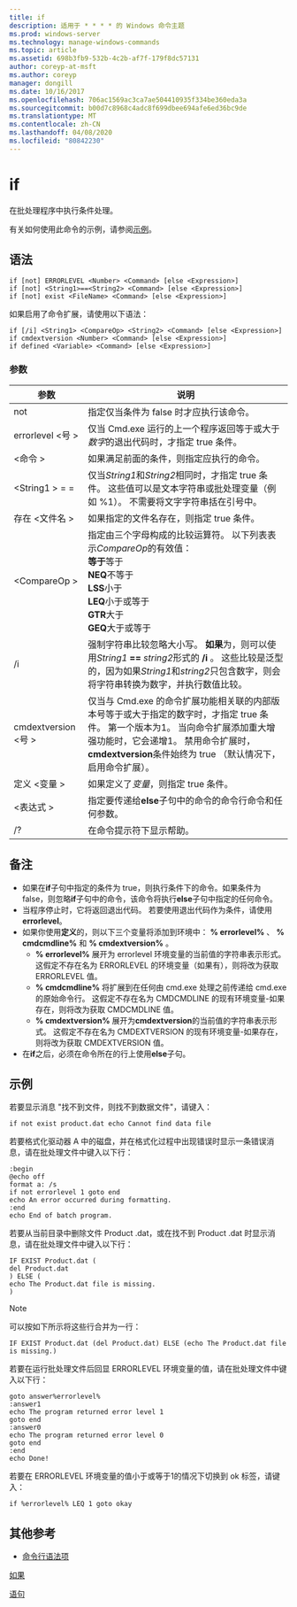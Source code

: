 ```yaml
---
title: if
description: 适用于 * * * * 的 Windows 命令主题
ms.prod: windows-server
ms.technology: manage-windows-commands
ms.topic: article
ms.assetid: 698b3fb9-532b-4c2b-af7f-179f8dc57131
author: coreyp-at-msft
ms.author: coreyp
manager: dongill
ms.date: 10/16/2017
ms.openlocfilehash: 706ac1569ac3ca7ae504410935f334be360eda3a
ms.sourcegitcommit: b00d7c8968c4adc8f699dbee694afe6ed36bc9de
ms.translationtype: MT
ms.contentlocale: zh-CN
ms.lasthandoff: 04/08/2020
ms.locfileid: "80842230"
---
```

# <a name="if"></a>if



在批处理程序中执行条件处理。

有关如何使用此命令的示例，请参阅[示例](#BKMK_examples)。

## <a name="syntax"></a>语法

```
if [not] ERRORLEVEL <Number> <Command> [else <Expression>]
if [not] <String1>==<String2> <Command> [else <Expression>]
if [not] exist <FileName> <Command> [else <Expression>]
```
如果启用了命令扩展，请使用以下语法：
```
if [/i] <String1> <CompareOp> <String2> <Command> [else <Expression>]
if cmdextversion <Number> <Command> [else <Expression>]
if defined <Variable> <Command> [else <Expression>]
```

### <a name="parameters"></a>参数

|        参数        |                                                                                                                                                                                                                说明                                                                                                                                                                                                                 |
|-------------------------|--------------------------------------------------------------------------------------------------------------------------------------------------------------------------------------------------------------------------------------------------------------------------------------------------------------------------------------------------------------------------------------------------------------------------------------------|
|           not           |                                                                                                                                                                              指定仅当条件为 false 时才应执行该命令。                                                                                                                                                                              |
|  errorlevel \<号 >   |                                                                                                                                                      仅当 Cmd.exe 运行的上一个程序返回等于或大于*数字*的退出代码时，才指定 true 条件。                                                                                                                                                       |
|       \<命令 >        |                                                                                                                                                                            如果满足前面的条件，则指定应执行的命令。                                                                                                                                                                             |
|  \<String1 > = =<String2>  |                                                                                                             仅当*String1*和*String2*相同时，才指定 true 条件。 这些值可以是文本字符串或批处理变量（例如 %1）。 不需要将文字字符串括在引号中。                                                                                                              |
|    存在 \<文件名 >    |                                                                                                                                                                                       如果指定的文件名存在，则指定 true 条件。                                                                                                                                                                                        |
|      \<CompareOp >       |                                                                               指定由三个字母构成的比较运算符。 以下列表表示*CompareOp*的有效值：</br>**等于**等于</br>**NEQ**不等于</br>**LSS**小于</br>**LEQ**小于或等于</br>**GTR**大于</br>**GEQ**大于或等于                                                                                |
|           /i            |                                                            强制字符串比较忽略大小写。  **如果**为，则可以使用<em>String1</em> **==** <em>string2</em>形式的 **/i** 。 这些比较是泛型的，因为如果*String1*和*string2*只包含数字，则会将字符串转换为数字，并执行数值比较。                                                            |
| cmdextversion \<号 > | 仅当与 Cmd.exe 的命令扩展功能相关联的内部版本号等于或大于指定的数字时，才指定 true 条件。 第一个版本为1。 当向命令扩展添加重大增强功能时，它会递增1。 禁用命令扩展时， **cmdextversion**条件始终为 true （默认情况下，启用命令扩展）。 |
|   定义 \<变量 >   |                                                                                                                                                                                            如果定义了*变量*，则指定 true 条件。                                                                                                                                                                                            |
|      \<表达式 >      |                                                                                                                                                                   指定要传递给**else**子句中的命令的命令行命令和任何参数。                                                                                                                                                                   |
|           /?            |                                                                                                                                                                                                    在命令提示符下显示帮助。                                                                                                                                                                                                    |

## <a name="remarks"></a>备注

-   如果在**if**子句中指定的条件为 true，则执行条件下的命令。如果条件为 false，则忽略**if**子句中的命令，该命令将执行**else**子句中指定的任何命令。
-   当程序停止时，它将返回退出代码。 若要使用退出代码作为条件，请使用**errorlevel**。
-   如果你使用**定义**的，则以下三个变量将添加到环境中： **% errorlevel%** 、 **% cmdcmdline%** 和 **% cmdextversion%** 。  
    -   **% errorlevel%** 展开为 errorlevel 环境变量的当前值的字符串表示形式。 这假定不存在名为 ERRORLEVEL 的环境变量（如果有），则将改为获取 ERRORLEVEL 值。
    -   **% cmdcmdline%** 将扩展到在任何由 cmd.exe 处理之前传递给 cmd.exe 的原始命令行。 这假定不存在名为 CMDCMDLINE 的现有环境变量-如果存在，则将改为获取 CMDCMDLINE 值。
    -   **% cmdextversion%** 展开为**cmdextversion**的当前值的字符串表示形式。 这假定不存在名为 CMDEXTVERSION 的现有环境变量-如果存在，则将改为获取 CMDEXTVERSION 值。
-   在**if**之后，必须在命令所在的行上使用**else**子句。

## <a name="examples"></a><a name=BKMK_examples></a>示例

若要显示消息 "找不到文件，则找不到数据文件"，请键入：
```
if not exist product.dat echo Cannot find data file 
```
若要格式化驱动器 A 中的磁盘，并在格式化过程中出现错误时显示一条错误消息，请在批处理文件中键入以下行：
```
:begin
@echo off
format a: /s
if not errorlevel 1 goto end
echo An error occurred during formatting.
:end
echo End of batch program.
```
若要从当前目录中删除文件 Product .dat，或在找不到 Product .dat 时显示消息，请在批处理文件中键入以下行：
```
IF EXIST Product.dat (
del Product.dat
) ELSE (
echo The Product.dat file is missing.
)
```

> [!NOTE]
> 可以按如下所示将这些行合并为一行：
> ```
> IF EXIST Product.dat (del Product.dat) ELSE (echo The Product.dat file is missing.)
> ```
> 若要在运行批处理文件后回显 ERRORLEVEL 环境变量的值，请在批处理文件中键入以下行：
> ```
> goto answer%errorlevel%
> :answer1
> echo The program returned error level 1
> goto end
> :answer0
> echo The program returned error level 0
> goto end
> :end
> echo Done! 
> ```
> 若要在 ERRORLEVEL 环境变量的值小于或等于1的情况下切换到 ok 标签，请键入：
> ```
> if %errorlevel% LEQ 1 goto okay
> ```

## <a name="additional-references"></a>其他参考

- [命令行语法项](command-line-syntax-key.md)

[如果](if.md)

[语句](goto.md)
